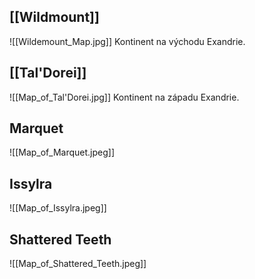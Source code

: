 
## [[Wildmount]]
![[Wildemount_Map.jpg]]
Kontinent na východu Exandrie. 

## [[Tal'Dorei]]
![[Map_of_Tal'Dorei.jpg]]
Kontinent na západu Exandrie.

## Marquet
![[Map_of_Marquet.jpeg]]

## Issylra
![[Map_of_Issylra.jpeg]]
## Shattered Teeth
![[Map_of_Shattered_Teeth.jpeg]]